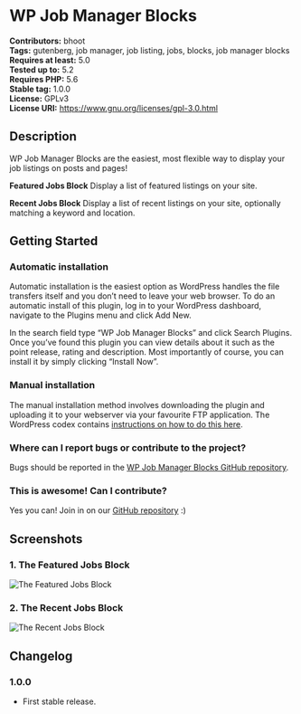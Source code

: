 # WP Job Manager Blocks #
**Contributors:** bhoot  
**Tags:** gutenberg, job manager, job listing, jobs, blocks, job manager blocks  
**Requires at least:** 5.0  
**Tested up to:** 5.2  
**Requires PHP:** 5.6  
**Stable tag:** 1.0.0  
**License:** GPLv3  
**License URI:** https://www.gnu.org/licenses/gpl-3.0.html  

## Description ##

WP Job Manager Blocks are the easiest, most flexible way to display your job listings on posts and pages!

**Featured Jobs Block**
Display a list of featured listings on your site.

**Recent Jobs Block**
Display a list of recent listings on your site, optionally matching a keyword and location.

## Getting Started ##

### Automatic installation ###

Automatic installation is the easiest option as WordPress handles the file transfers itself and you don’t need to leave your web browser. To do an automatic install of this plugin, log in to your WordPress dashboard, navigate to the Plugins menu and click Add New.

In the search field type “WP Job Manager Blocks” and click Search Plugins. Once you’ve found this plugin you can view details about it such as the point release, rating and description. Most importantly of course, you can install it by simply clicking “Install Now”.

### Manual installation ###

The manual installation method involves downloading the plugin and uploading it to your webserver via your favourite FTP application. The WordPress codex contains [instructions on how to do this here](https://codex.wordpress.org/Managing_Plugins#Manual_Plugin_Installation).

### Where can I report bugs or contribute to the project? ###

Bugs should be reported in the [WP Job Manager Blocks GitHub repository](https://github.com/bhoot-biswas/wp-job-manager-blocks/).

### This is awesome! Can I contribute? ###

Yes you can! Join in on our [GitHub repository](https://github.com/bhoot-biswas/wp-job-manager-blocks/) :)

## Screenshots ##

### 1. The Featured Jobs Block ###
![The Featured Jobs Block](http://ps.w.org/wp-job-manager-blocks/assets/screenshot-1.png)

### 2. The Recent Jobs Block ###
![The Recent Jobs Block](http://ps.w.org/wp-job-manager-blocks/assets/screenshot-2.png)


## Changelog ##

### 1.0.0 ###

* First stable release.
